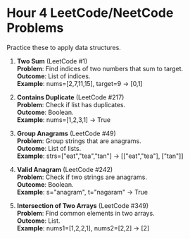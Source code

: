 # Hour 4 LeetCode/NeetCode Problems

Practice these to apply data structures.

1. **Two Sum** (LeetCode #1)  
   **Problem**: Find indices of two numbers that sum to target.  
   **Outcome**: List of indices.  
   **Example**: nums=[2,7,11,15], target=9 → [0,1]

2. **Contains Duplicate** (LeetCode #217)  
   **Problem**: Check if list has duplicates.  
   **Outcome**: Boolean.  
   **Example**: nums=[1,2,3,1] → True

3. **Group Anagrams** (LeetCode #49)  
   **Problem**: Group strings that are anagrams.  
   **Outcome**: List of lists.  
   **Example**: strs=["eat","tea","tan"] → [["eat","tea"], ["tan"]]

4. **Valid Anagram** (LeetCode #242)  
   **Problem**: Check if two strings are anagrams.  
   **Outcome**: Boolean.  
   **Example**: s="anagram", t="nagaram" → True

5. **Intersection of Two Arrays** (LeetCode #349)  
   **Problem**: Find common elements in two arrays.  
   **Outcome**: List.  
   **Example**: nums1=[1,2,2,1], nums2=[2,2] → [2]